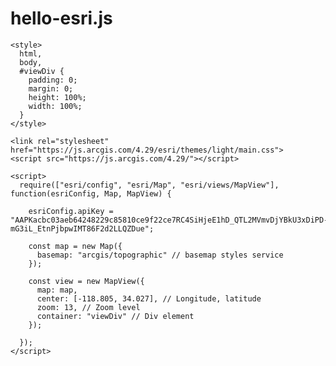 # hello-esri.js

<html>
  <head>
    <meta charset="utf-8" />
    <meta name="viewport" content="initial-scale=1, maximum-scale=1, user-scalable=no" />
    <title>ArcGIS Maps SDK for JavaScript Tutorials: Display a map</title>

    <style>
      html,
      body,
      #viewDiv {
        padding: 0;
        margin: 0;
        height: 100%;
        width: 100%;
      }
    </style>

    <link rel="stylesheet" href="https://js.arcgis.com/4.29/esri/themes/light/main.css">
    <script src="https://js.arcgis.com/4.29/"></script>

    <script>
      require(["esri/config", "esri/Map", "esri/views/MapView"], function(esriConfig, Map, MapView) {

        esriConfig.apiKey = "AAPKacbc03aeb64248229c85810ce9f22ce7RC4SiHjeE1hD_QTL2MVmvDjYBkU3xDiPD-mG3iL_EtnPjbpwIMT86F2d2LLQZDue";

        const map = new Map({
          basemap: "arcgis/topographic" // basemap styles service
        });

        const view = new MapView({
          map: map,
          center: [-118.805, 34.027], // Longitude, latitude
          zoom: 13, // Zoom level
          container: "viewDiv" // Div element
        });

      });
    </script>

  </head>
  <body>
    <div id="viewDiv"></div>
  </body>
</html>
